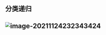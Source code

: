 ## 分类递归

## ![image-20211124232343424](https://note-1259190304.cos.ap-chengdu.myqcloud.com/note/image-20211124232343424.png)

